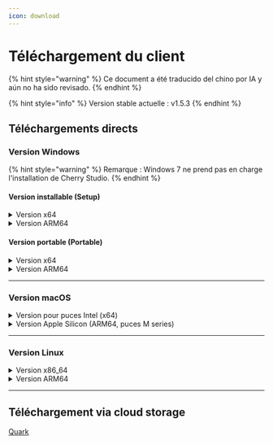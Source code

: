 ```yaml
---
icon: download
---
```

# Téléchargement du client


{% hint style="warning" %}
Ce document a été traducido del chino por IA y aún no ha sido revisado.
{% endhint %}




{% hint style="info" %}
Version stable actuelle : v1.5.3
{% endhint %}

## Téléchargements directs

### Version Windows

{% hint style="warning" %}
Remarque : Windows 7 ne prend pas en charge l'installation de Cherry Studio.
{% endhint %}

#### Version installable (Setup)

<details>

<summary>Version x64</summary>

Lien principal :

【[Site officiel Cherry Studio](https://cherry-ai.com/download)】 【[GitHub](https://github.com/CherryHQ/cherry-studio/releases/download/v1.5.3/Cherry-Studio-1.5.3-x64-setup.exe)】

Liens alternatifs :

【[Lien alternatif 1](https://download-cf.ocoolai.com/https://github.com/CherryHQ/cherry-studio/releases/download/v1.5.3/Cherry-Studio-1.5.3-x64-setup.exe)】 【[Lien alternatif 2](https://download.ocoolai.com/https://github.com/CherryHQ/cherry-studio/releases/download/v1.5.3/Cherry-Studio-1.5.3-x64-setup.exe)】 【[Lien alternatif 3](https://download.ocoolai.online/https://github.com/CherryHQ/cherry-studio/releases/download/v1.5.3/Cherry-Studio-1.5.3-x64-setup.exe)】

</details>

<details>

<summary>Version ARM64</summary>

Lien principal :

【[Site officiel Cherry Studio](https://cherry-ai.com/download)】 【[GitHub](https://github.com/CherryHQ/cherry-studio/releases/download/v1.5.3/Cherry-Studio-1.5.3-arm64-setup.exe)】

Liens alternatifs :

【[Lien alternatif 1](https://download-cf.ocoolai.com/https://github.com/CherryHQ/cherry-studio/releases/download/v1.5.3/Cherry-Studio-1.5.3-arm64-setup.exe)】 【[Lien alternatif 2](https://download.ocoolai.com/https://github.com/CherryHQ/cherry-studio/releases/download/v1.5.3/Cherry-Studio-1.5.3-arm64-setup.exe)】 【[Lien alternatif 3](https://download.ocoolai.online/https://github.com/CherryHQ/cherry-studio/releases/download/v1.5.3/Cherry-Studio-1.5.3-arm64-setup.exe)】

</details>

#### Version portable (Portable)

<details>

<summary>Version x64</summary>

Lien principal :

【[Site officiel Cherry Studio](https://cherry-ai.com/download)】 【[GitHub](https://github.com/CherryHQ/cherry-studio/releases/download/v1.5.3/Cherry-Studio-1.5.3-x64-portable.exe)】

Liens alternatifs :

【[Lien alternatif 1](https://download-cf.ocoolai.com/https://github.com/CherryHQ/cherry-studio/releases/download/v1.5.3/Cherry-Studio-1.5.3-x64-portable.exe)】 【[Lien alternatif 2](https://download.ocoolai.com/https://github.com/CherryHQ/cherry-studio/releases/download/v1.5.3/Cherry-Studio-1.5.3-x64-portable.exe)】 【[Lien alternatif 3](https://download.ocoolai.online/https://github.com/CherryHQ/cherry-studio/releases/download/v1.5.3/Cherry-Studio-1.5.3-x64-portable.exe)】

</details>

<details>

<summary>Version ARM64</summary>

Lien principal :

【[Site officiel Cherry Studio](https://cherry-ai.com/download)】 【[GitHub](https://github.com/CherryHQ/cherry-studio/releases/download/v1.5.3/Cherry-Studio-1.5.3-arm64-portable.exe)】

Liens alternatifs :

【[Lien alternatif 1](https://download-cf.ocoolai.com/https://github.com/CherryHQ/cherry-studio/releases/download/v1.5.3/Cherry-Studio-1.5.3-arm64-portable.exe)】 【[Lien alternatif 2](https://download.ocoolai.com/https://github.com/CherryHQ/cherry-studio/releases/download/v1.5.3/Cherry-Studio-1.5.3-arm64-portable.exe)】 【[Lien alternatif 3](https://download.ocoolai.online/https://github.com/CherryHQ/cherry-studio/releases/download/v1.5.3/Cherry-Studio-1.5.3-arm64-portable.exe)】

</details>

***

### Version macOS

<details>

<summary>Version pour puces Intel (x64)</summary>

Lien principal :

【[Site officiel Cherry Studio](https://cherry-ai.com/download)】 【[GitHub](https://github.com/CherryHQ/cherry-studio/releases/download/v1.5.3/Cherry-Studio-1.5.3-x64.dmg)】

Liens alternatifs :

【[Lien alternatif 1](https://download-cf.ocoolai.com/https://github.com/CherryHQ/cherry-studio/releases/download/v1.5.3/Cherry-Studio-1.5.3-x64.dmg)】 【[Lien alternatif 2](https://download.ocoolai.com/https://github.com/CherryHQ/cherry-studio/releases/download/v1.5.3/Cherry-Studio-1.5.3-x64.dmg)】 【[Lien alternatif 3](https://download.ocoolai.online/https://github.com/CherryHQ/cherry-studio/releases/download/v1.5.3/Cherry-Studio-1.5.3-x64.dmg)】

</details>

<details>

<summary>Version Apple Silicon (ARM64, puces M series)</summary>

Lien principal :

【[Site officiel Cherry Studio](https://cherry-ai.com/download)】 【[GitHub](https://github.com/CherryHQ/cherry-studio/releases/download/v1.5.3/Cherry-Studio-1.5.3-arm64.dmg)】

Liens alternatifs :

【[Lien alternatif 1](https://download-cf.ocoolai.com/https://github.com/CCherryHQ/cherry-studio/releases/download/v1.5.3/Cherry-Studio-1.5.3-arm64.dmg)】 【[Lien alternatif 2](https://download.ocoolai.com/https://github.com/CherryHQ/cherry-studio/releases/download/v1.5.3/Cherry-Studio-1.5.3-arm64.dmg)】 【[Lien alternatif 3](https://download.ocoolai.online/https://github.com/CherryHQ/cherry-studio/releases/download/v1.5.3/Cherry-Studio-1.5.3-arm64.dmg)】

</details>

***

### Version Linux

<details>

<summary>Version x86_64</summary>

Lien principal :

【[Site officiel Cherry Studio](https://cherry-ai.com/download)】 【[GitHub](https://github.com/CherryHQ/cherry-studio/releases/download/v1.5.3/Cherry-Studio-1.5.3-x86_64.AppImage)】

Liens alternatifs :

【[Lien alternatif 1](https://download-cf.ocoolai.com/https://github.com/CherryHQ/cherry-studio/releases/download/v1.5.3/Cherry-Studio-1.5.3-x86_64.AppImage)】 【[Lien alternatif 2](https://download.ocoolai.com/https://github.com/CherryHQ/cherry-studio/releases/download/v1.5.3/Cherry-Studio-1.5.3-x86_64.AppImage)】 【[Lien alternatif 3](https://download.ocoolai.online/https://github.com/CherryHQ/cherry-studio/releases/download/v1.5.3/Cherry-Studio-1.5.3-x86_64.AppImage)】

</details>

<details>

<summary>Version ARM64</summary>

Lien principal :

【[Site officiel Cherry Studio](https://cherry-ai.com/download)】 【[GitHub](https://github.com/CherryHQ/cherry-studio/releases/download/v1.5.3/Cherry-Studio-1.5.3-arm64.AppImage)】

Liens alternatifs :

【[Lien alternatif 1](https://download-cf.ocoolai.com/https://github.com/CherryHQ/cherry-studio/releases/download/v1.5.3/Cherry-Studio-1.5.3-arm64.AppImage)】 【[Lien alternatif 2](https://download.ocoolai.com/https://github.com/CherryHQ/cherry-studio/releases/download/v1.5.3/Cherry-Studio-1.5.3-arm64.AppImage)】 【[Lien alternatif 3](https://download.ocoolai.online/https://github.com/CherryHQ/cherry-studio/releases/download/v1.5.3/Cherry-Studio-1.5.3-arm64-AppImage)】

</details>

***

## Téléchargement via cloud storage

[Quark](https://pan.quark.cn/s/c8533a1ec63e#/list/share)